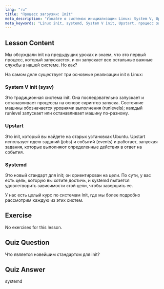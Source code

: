 ```yaml
---
lang: "ru"
title: "Процесс загрузки: Init"
meta_description: "Узнайте о системах инициализации Linux: System V, Upstart и systemd. Поймите их роль в процессе загрузки и то, как они управляют службами. Начните свое путешествие в Linux!"
meta_keywords: "Linux init, systemd, System V init, Upstart, процесс загрузки Linux, учебник по Linux, Linux для начинающих, руководство по Linux"
---
```


## Lesson Content

Мы обсуждали init на предыдущих уроках и знаем, что это первый процесс, который запускается, и он запускает все остальные важные службы в нашей системе. Но как?

На самом деле существует три основные реализации init в Linux:

### System V init (sysv)

Это традиционная система init. Она последовательно запускает и останавливает процессы на основе скриптов запуска. Состояние машины обозначается уровнями выполнения (runlevels); каждый runlevel запускает или останавливает машину по-разному.

### Upstart

Это init, который вы найдете на старых установках Ubuntu. Upstart использует идею заданий (jobs) и событий (events) и работает, запуская задания, которые выполняют определенные действия в ответ на события.

### Systemd

Это новый стандарт для init; он ориентирован на цели. По сути, у вас есть цель, которую вы хотите достичь, и systemd пытается удовлетворить зависимости этой цели, чтобы завершить ее.

У нас есть целый курс по системам Init, где мы более подробно рассмотрим каждую из этих систем.

## Exercise

No exercises for this lesson.

## Quiz Question

Что является новейшим стандартом для init?

## Quiz Answer

systemd
